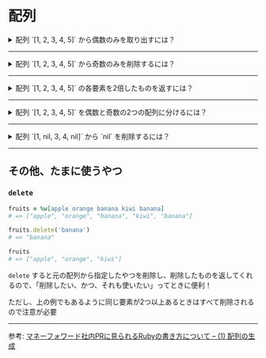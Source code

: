 # 配列
<details>
<summary>配列 `[1, 2, 3, 4, 5]` から偶数のみを取り出すには？</summary>

```ruby
array = [1, 2, 3, 4, 5] 
array.select(&:odd?)
# => [1, 3, 5]

array
# => [1, 2, 3, 4, 5]

# 破壊的に変更したいなら !
array.select!(&:odd?)
# => [1, 3, 5]
array
# => [1, 3, 5]
```

ちなみに... `map` だと
```ruby
array = [1, 2, 3, 4, 5] 
array.map { |e| e if e.odd? }
# => [1, nil, 3, nil, 5]

array
# => [1, 2, 3, 4, 5]
```
</details>

---

<details>
<summary>配列 `[1, 2, 3, 4, 5]` から奇数のみを削除するには？</summary>

```ruby
array = [1, 2, 3, 4, 5] 
array.reject(&:odd?)
# => [2, 4]

array
# => [1, 2, 3, 4, 5]

# 破壊的に変更したいなら !
array.reject!(&:odd?)
# => [2, 4]
array
# => [2, 4]
```
</details>

---

<details>
<summary>配列 `[1, 2, 3, 4, 5]` の各要素を2倍したものを返すには？</summary>

```ruby
array = [1, 2, 3, 4, 5] 
array.map { |e| e * 2 }
# => [2, 4, 6, 8, 10]

array
# => [1, 2, 3, 4, 5]

# 破壊的に変更したいなら !
array.map! { |e| e * 2 }
# => [2, 4, 6, 8, 10]
array
# => [2, 4, 6, 8, 10] 
```
</details>

---

<details>
<summary>配列 `[1, 2, 3, 4, 5]` を偶数と奇数の2つの配列に分けるには？</summary>

```ruby
array = [1, 2, 3, 4, 5]
selected_array, rejected_array = array.partition(&:odd?)
# => [[1, 3, 5], [2, 4]]

selected_array
# => [1, 3, 5]

rejected_array
# => [2, 4]

array
# => [1, 2, 3, 4, 5]
```
</details>

---

<details>
<summary>配列 `[1, nil, 3, 4, nil]` から `nil` を削除するには？</summary>

```ruby
array = [1, nil, 3, 4, nil] 
# => [1, nil, 3, 4, nil]

array.compact
# => [1, 3, 4]

array
# => [1, nil, 3, 4, nil]

# 破壊的に変更したいなら !
```
</details>

---

## その他、たまに使うやつ
### `delete`
```ruby
fruits = %w[apple orange banana kiwi banana]
# => ["apple", "orange", "banana", "kiwi", "banana"]

fruits.delete('banana')
# => "banana"

fruits
# => ["apple", "orange", "kiwi"]
```

`delete` すると元の配列から指定したやつを削除し、削除したものを返してくれるので、「削除したい、かつ、それも使いたい」ってときに便利！

ただし、上の例でもあるように同じ要素が2つ以上あるときはすべて削除されるので注意が必要

---
参考: [マネーフォワード社内PRに見られるRubyの書き方について – (1) 配列の生成](https://moneyforward.com/engineers_blog/2018/12/12/ruby-code-1/)
